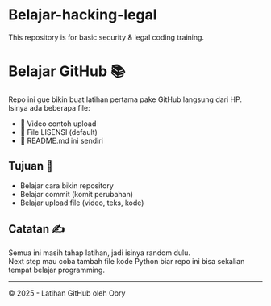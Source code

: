 # Belajar-hacking-legal
This repository is for basic security &amp; legal coding training.
# Belajar GitHub 📚

Repo ini gue bikin buat latihan pertama pake GitHub langsung dari HP.  
Isinya ada beberapa file:
- 🎥 Video contoh upload
- 📄 File LISENSI (default)
- 📄 README.md ini sendiri

## Tujuan 🚀
- Belajar cara bikin repository
- Belajar commit (komit perubahan)
- Belajar upload file (video, teks, kode)

## Catatan ✍️
Semua ini masih tahap latihan, jadi isinya random dulu.  
Next step mau coba tambah file kode Python biar repo ini bisa sekalian tempat belajar programming.

---
© 2025 - Latihan GitHub oleh Obry
